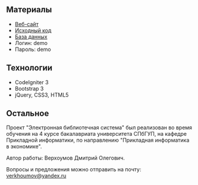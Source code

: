 Материалы
---
* [Веб-сайт](http://biblioteka.dverkh.com/)
* [Исходный код](https://github.com/verkhoumov/project_biblioteka/tree/master/project/www)
* [База данных](https://github.com/verkhoumov/project_biblioteka/tree/master/project/db)
* Логин: demo
* Пароль: demo

Технологии
---
* CodeIgniter 3
* Bootstrap 3
* jQuery, CSS3, HTML5

Остальное
---
Проект "Электронная библиотечная система" был реализован во время обучения на 4 курсе бакалавриата университета СПбГУП, на кафедре Прикладной информатики, по направлению "Прикладная информатика в экономике".

Автор работы: Верхоумов Дмитрий Олегович.

Вопросы и предложения можно отправить на почту: verkhoumov@yandex.ru
